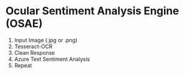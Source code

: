 # Ocular Sentiment Analysis Engine (OSAE)
1. Input Image (.jpg or .png)
2. Tesseract-OCR
3. Clean Response
4. Azure Text Sentiment Analysis
5. Repeat
